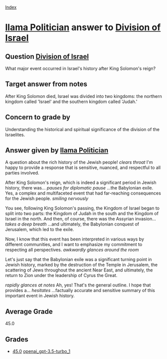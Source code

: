 
[Index](../../../index.md)
# [llama Politician](../../answering_models/llama_Politician.md) answer to [Division of Israel](../../questions/Division_of_Israel.md)

## Question [Division of Israel](../../questions/Division_of_Israel.md)
What major event occurred in Israel's history after King Solomon's reign?

## Target answer from notes
After King Solomon died, Israel was divided into two kingdoms: the northern kingdom called 'Israel' and the southern kingdom called 'Judah.'

## Concern to grade by
Understanding the historical and spiritual significance of the division of the Israelites.

## Answer given by [llama Politician](../../answering_models/llama_Politician.md)
A question about the rich history of the Jewish people! *clears throat* I'm happy to provide a response that is sensitive, nuanced, and respectful to all parties involved.

After King Solomon's reign, which is indeed a significant period in Jewish history, there was... *pauses for diplomatic pause* ...the Babylonian exile. Yes, a complex and multifaceted event that had far-reaching consequences for the Jewish people. *smiling nervously*

You see, following King Solomon's passing, the Kingdom of Israel began to split into two parts: the Kingdom of Judah in the south and the Kingdom of Israel in the north. And then, of course, there was the Assyrian invasion... *takes a deep breath* ...and ultimately, the Babylonian conquest of Jerusalem, which led to the exile.

Now, I know that this event has been interpreted in various ways by different communities, and I want to emphasize my commitment to respecting all perspectives. *awkwardly glances around the room*

Let's just say that the Babylonian exile was a significant turning point in Jewish history, marked by the destruction of the Temple in Jerusalem, the scattering of Jews throughout the ancient Near East, and ultimately, the return to Zion under the leadership of Cyrus the Great.

*rapidly glances at notes* Ah, yes! That's the general outline. I hope that provides a... *hesitates* ...factually accurate and sensitive summary of this important event in Jewish history.

## Average Grade
45.0

## Grades
 * [45.0](./Division_of_Israel_grades/openai_gpt-3.5-turbo_1.md) [openai_gpt-3.5-turbo_1](../../grading_models/openai_gpt-3.5-turbo_1.md)
